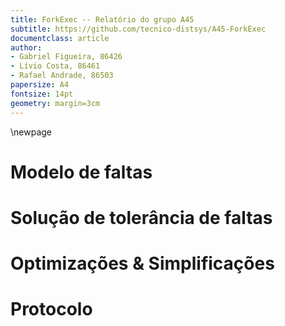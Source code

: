 ```yaml
---
title: ForkExec -- Relatório do grupo A45
subtitle: https://github.com/tecnico-distsys/A45-ForkExec
documentclass: article
author:
- Gabriel Figueira, 86426
- Lívio Costa, 86461
- Rafael Andrade, 86503
papersize: A4
fontsize: 14pt
geometry: margin=3cm
---
```



\newpage


# Modelo de faltas

# Solução de tolerância de faltas

# Optimizações & Simplificações

# Protocolo
